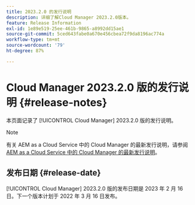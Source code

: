 ```yaml
---
title: 2023.2.0 的发行说明
description: 详细了解Cloud Manager 2023.2.0版本。
feature: Release Information
exl-id: 1e89e519-25ee-461b-9865-a8992dd15ae1
source-git-commit: 5ced643fabe0a670e456cbea72f9da8196ac774a
workflow-type: tm+mt
source-wordcount: '79'
ht-degree: 87%

---
```


# Cloud Manager 2023.2.0 版的发行说明 {#release-notes}

本页面记录了 [!UICONTROL Cloud Manager] 2023.2.0 版的发行说明。

>[!NOTE]
>
>有关 AEM as a Cloud Service 中的 Cloud Manager 的最新发行说明，请参阅 [AEM as a Cloud Service 中的 Cloud Manager 的最新发行说明](https://experienceleague.adobe.com/zh-hans/docs/experience-manager-cloud-service/content/release-notes/cloud-manager/current)。

## 发布日期 {#release-date}

[!UICONTROL Cloud Manager] 2023.2.0 版的发布日期是 2023 年 2 月 16 日。下一个版本计划于 2022 年 3 月 16 日发布。
